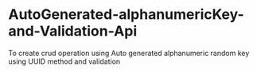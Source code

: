 # AutoGenerated-alphanumericKey-and-Validation-Api
To create crud operation using Auto generated alphanumeric random key using UUID method and validation

